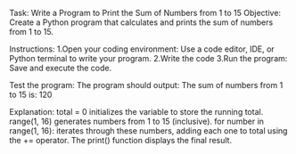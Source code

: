 Task: Write a Program to Print the Sum of Numbers from 1 to 15
Objective: Create a Python program that calculates and prints the sum of numbers from 1 to 15.

Instructions:
1.Open your coding environment: Use a code editor, IDE, or Python terminal to write your program.
2.Write the code
3.Run the program: Save and execute the code.

Test the program:
The program should output:
The sum of numbers from 1 to 15 is: 120

Explanation:
total = 0 initializes the variable to store the running total.
range(1, 16) generates numbers from 1 to 15 (inclusive).
for number in range(1, 16): iterates through these numbers, adding each one to total using the += operator.
The print() function displays the final result.

